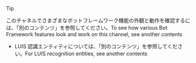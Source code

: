 > [!TIP]
> <span data-ttu-id="d1144-101">このチャネルでさまざまなボットフレームワーク機能の外観と動作を確認するには、「別のコンテンツ」を参照してください。</span><span class="sxs-lookup"><span data-stu-id="d1144-101">To see how various Bot Framework features look and work on this channel, see another contents</span></span>
 - <span data-ttu-id="d1144-102">LUIS 認識エンティティについては、「別のコンテンツ」を参照してください。</span><span class="sxs-lookup"><span data-stu-id="d1144-102">For LUIS recognition entities, see another contents</span></span>
